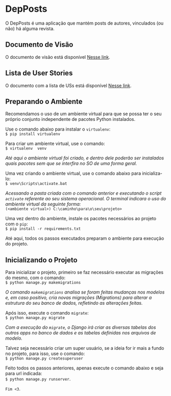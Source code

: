 # DepPosts 

O DepPosts é uma aplicação que mantém posts de autores, vinculados (ou não) há alguma revista.

## Documento de Visão  

O documento de visão está disponível
[Nesse link](https://github.com/jan1o/DepPosts/blob/master/docs/REQUISITOS.md).

## Lista de User Stories

O documento com a lista de USs está disponível
[Nesse link](https://github.com/jan1o/DepPosts/blob/master/docs/LISTA_USER_STORIES.md).  

## Preparando o Ambiente  

Recomendamos o uso de um ambiente virtual para que se possa ter o seu próprio conjunto independente de pacotes Python instalados. 

Use o comando abaixo para instalar o `virtualenv`:  
`$ pip install virtualenv`  

Para criar um ambiente virtual, use o comando:  
`$ virtualenv  venv`  

_Até aqui o ambiente virtual foi criado, e dentro dele poderão ser instalados quais pacotes sem que se interfira no SO de uma forma geral._

Uma vez criando o ambiente virtual, use o comando abaixo para inicializa-lo:   
`$ venv\Scripts\activate.bat`  

_Acessando a pasta criada com o comando anterior e executando o script `activate` referente ao seu sistema operacional. O terminal indicara o uso do ambiente virtual da seguinte forma:_  
`(<ambiente virtual>) C:\caminho\para\o\seu\projeto>`  

Uma vez dentro do ambiente, instale os pacotes necessários ao projeto com o `pip`:  
`$ pip install -r requirements.txt`  

Até aqui, todos os passos executados preparam o ambiente para execução do projeto.

## Inicializando o Projeto  

Para inicializar o projeto, primeiro se faz necessário executar as migrações do mesmo, com o comando:  
`$ python manage.py makemigrations`  

_O comando `makemigrations` analisa se foram feitas mudanças nos modelos e, em caso positivo, cria novas migrações (Migrations) para alterar a estrutura do seu banco de dados, refletindo as alterações feitas._  

Após isso, execute o comando `migrate`:  
`$ python manage.py migrate`  

_Com a execução do `migrate`, o Django irá criar as diversas tabelas dos outros apps no banco de dados e as tabelas definidas nos arquivos de modelo._

Talvez seja necessário criar um super usuário, se a ideia for ir mais a fundo no projeto, para isso, use o comando:  
`$ python manage.py createsuperuser`  

Feito todos os passos anteriores, apenas execute o comando abaixo e seja para url indicada:  
`$ python manage.py runserver`.  

`Fim <3`.
